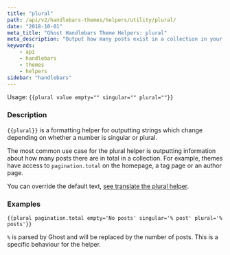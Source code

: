 ```yaml
---
title: "plural"
path: /api/v2/handlebars-themes/helpers/utility/plural/
date: "2018-10-01"
meta_title: "Ghost Handlebars Theme Helpers: plural"
meta_description: "Output how many posts exist in a collection in your Ghost publication using the plural handlebars helper. Read more about Ghost themes! 👻"
keywords:
    - api
    - handlebars
    - themes
    - helpers
sidebar: "handlebars"
---
```


Usage: `{{plural value empty="" singular="" plural=""}}`

### Description

`{{plural}}` is a formatting helper for outputting strings which change depending on whether a number is singular or plural.

The most common use case for the plural helper is outputting information about how many posts there are in total in a collection. For example, themes have access to `pagination.total` on the homepage, a tag page or an author page.

You can override the default text, [see translate the plural helper](/docs/i18n#section-plural-helper).

### Examples

```
{{plural pagination.total empty='No posts' singular='% post' plural='% posts'}}
```

`%` is parsed by Ghost and will be replaced by the number of posts. This is a specific behaviour for the helper.
